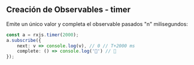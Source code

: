 ## Creación de Observables - timer

Emite un único valor y completa el observable pasados "n" milisegundos:

```ts
const a = rxjs.timer(2000);
a.subscribe({
    next: v => console.log(v), // 0 // T+2000 ms
    complete: () => console.log('👋') // 👋
});

```
